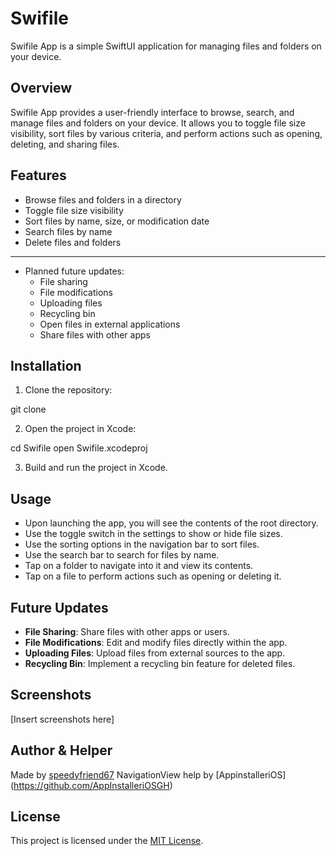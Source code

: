 # Swifile

Swifile App is a simple SwiftUI application for managing files and folders on your device.

## Overview

Swifile App provides a user-friendly interface to browse, search, and manage files and folders on your device. It allows you to toggle file size visibility, sort files by various criteria, and perform actions such as opening, deleting, and sharing files.

## Features

- Browse files and folders in a directory
- Toggle file size visibility
- Sort files by name, size, or modification date
- Search files by name
- Delete files and folders
------------------------------------------------------
- Planned future updates:
  - File sharing
  - File modifications
  - Uploading files
  - Recycling bin
  - Open files in external applications
  - Share files with other apps
## Installation

1. Clone the repository:

git clone 

2. Open the project in Xcode:

cd Swifile
open Swifile.xcodeproj

3. Build and run the project in Xcode.

## Usage

- Upon launching the app, you will see the contents of the root directory.
- Use the toggle switch in the settings to show or hide file sizes.
- Use the sorting options in the navigation bar to sort files.
- Use the search bar to search for files by name.
- Tap on a folder to navigate into it and view its contents.
- Tap on a file to perform actions such as opening or deleting it.

## Future Updates

- **File Sharing**: Share files with other apps or users.
- **File Modifications**: Edit and modify files directly within the app.
- **Uploading Files**: Upload files from external sources to the app.
- **Recycling Bin**: Implement a recycling bin feature for deleted files.

## Screenshots

[Insert screenshots here]

## Author & Helper

Made by [speedyfriend67](https://github.com/speedyfriend67)
NavigationView help by [AppinstalleriOS]
(https://github.com/AppInstalleriOSGH)

## License

This project is licensed under the [MIT License](LICENSE).
